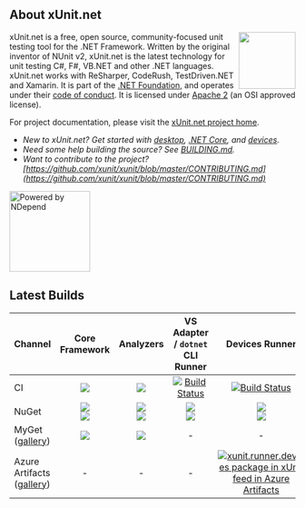 ## About xUnit.net

[<img align="right" width="100px" src="https://dotnetfoundation.org/img/logo_big.svg" />](https://dotnetfoundation.org/projects?searchquery=xunit&type=project)

xUnit.net is a free, open source, community-focused unit testing tool for the .NET Framework. Written by the original inventor of NUnit v2, xUnit.net is the latest technology for unit testing C#, F#, VB.NET and other .NET languages. xUnit.net works with ReSharper, CodeRush, TestDriven.NET and Xamarin. It is part of the [.NET Foundation](https://www.dotnetfoundation.org/), and operates under their [code of conduct](https://www.dotnetfoundation.org/code-of-conduct). It is licensed under [Apache 2](https://opensource.org/licenses/Apache-2.0) (an OSI approved license).

For project documentation, please visit the [xUnit.net project home](https://xunit.github.io/).

* _New to xUnit.net? Get started with [desktop](https://xunit.github.io/docs/getting-started-desktop.html), [.NET Core](https://xunit.github.io/docs/getting-started-dotnet-core.html), and [devices](https://xunit.github.io/docs/getting-started-devices.html)._
* _Need some help building the source? See [BUILDING.md](BUILDING.md)._
* _Want to contribute to the project? [https://github.com/xunit/xunit/blob/master/CONTRIBUTING.md](https://github.com/xunit/xunit/blob/master/CONTRIBUTING.md)_

[<img src="https://raw.github.com/xunit/media/master/powered-by-ndepend-transparent.png" title="Powered by NDepend" width="142" />](http://www.ndepend.com/)

## Latest Builds






Channel  | Core Framework | Analyzers | VS Adapter / `dotnet` CLI Runner | Devices Runner
-------- | :------------: | :-------: | :------------: | :------------:
CI | <a href="https://ci.appveyor.com/project/xunit/xunit"><img src="https://ci.appveyor.com/api/projects/status/3ju9yoxaeafj9owb/branch/master?svg=true" /></a> | <a href="https://ci.appveyor.com/project/xunit/xunit-analyzers"><img src="https://ci.appveyor.com/api/projects/status/qvurc9j02j8a8qy4/branch/master?svg=true" /></a> | [![Build Status](https://dev.azure.com/dotnet/xUnit/_apis/build/status/Visual%20Studio%20Runner%20-%20CI?branchName=master)](https://dev.azure.com/dotnet/xUnit/_build/latest?definitionId=64&branchName=master) | [![Build Status](https://dev.azure.com/dotnet/xUnit/_apis/build/status/xUnit%20for%20Devices%20CI?branchName=master)](https://dev.azure.com/dotnet/xUnit/_build/latest?definitionId=23&branchName=master)
NuGet | <a href="https://www.nuget.org/packages/xunit"><img src="https://img.shields.io/nuget/v/xunit.svg?style=flat"></a><br><a href="https://www.nuget.org/packages/xunit/absoluteLatest"><img src="https://img.shields.io/nuget/vpre/xunit.svg?style=flat"></a> | <a href="https://www.nuget.org/packages/xunit.analyzers"><img src="https://img.shields.io/nuget/v/xunit.analyzers.svg?style=flat"></a><br><a href="https://www.nuget.org/packages/xunit.analyzers/absoluteLatest"><img src="https://img.shields.io/nuget/vpre/xunit.analyzers.svg?style=flat"></a> | <a href="https://www.nuget.org/packages/xunit.runner.visualstudio"><img src="https://img.shields.io/nuget/v/xunit.runner.visualstudio.svg?style=flat"></a><br><a href="https://www.nuget.org/packages/xunit.runner.visualstudio/absoluteLatest"><img src="https://img.shields.io/nuget/vpre/xunit.runner.visualstudio.svg?style=flat"></a> | <a href="https://www.nuget.org/packages/xunit.runner.devices"><img src="https://img.shields.io/nuget/v/xunit.runner.devices.svg?style=flat"></a><br><a href="https://www.nuget.org/packages/xunit.runner.devices/absoluteLatest"><img src="https://img.shields.io/nuget/vpre/xunit.runner.devices.svg?style=flat"></a>
MyGet<br>([gallery](https://www.myget.org/gallery/xunit/)) | <a href="https://myget.org/feed/xunit/package/nuget/xunit"><img src="https://img.shields.io/myget/xunit/vpre/xunit.svg?style=flat"></a> | <a href="https://myget.org/feed/xunit/package/nuget/xunit.analyzers"><img src="https://img.shields.io/myget/xunit/vpre/xunit.analyzers.svg?style=flat"></a> | - | -
Azure<br>Artifacts<br>([gallery](https://dev.azure.com/dotnet/xUnit/_packaging?_a=feed&feed=xUnit)) | - | - | - | [![xunit.runner.devices package in xUnit feed in Azure Artifacts](https://feeds.dev.azure.com/dotnet/fe18572b-d1ba-496a-9e95-1af3bc3df99b/_apis/public/Packaging/Feeds/fe8eb338-07fd-45a0-b2ac-c80b58ca8c34/Packages/a4366a02-ff04-4fa0-97b2-564e2f56ea7c/Badge)](https://dev.azure.com/dotnet/xUnit/_packaging?_a=package&feed=fe8eb338-07fd-45a0-b2ac-c80b58ca8c34&package=a4366a02-ff04-4fa0-97b2-564e2f56ea7c&preferRelease=true) | 
